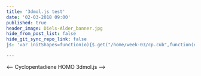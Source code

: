 ```yaml
---
title: '3dmol.js test'
date: '02-03-2018 09:00'
published: true
header_image: Diels-Alder_banner.jpg
hide_from_post_list: false
hide_git_sync_repo_link: false
js: 'var initShapes=function(o){$.get("/home/week-03/cp.cub",function(e){var a=new $3Dmol.VolumeData(e,"cube");o.addIsosurface(a,{isoval:.01,color:"blue",alpha:.95,smoothness:10}),o.addIsosurface(a,{isoval:-.01,color:"red",alpha:.95,smoothness:10}),o.setStyle({},{stick:{}}),o.zoomTo(),o.render()},"text")};'

---
```


<-- Cyclopentadiene HOMO 3dmol.js -->
<div style="height: 300px; width: 300px; position: relative;" class='viewer_3Dmoljs' data-href='/home/week-03/cp.sdf' data-datatype='sdf' data-callback='initShapes' data-backgroundcolor='0xf6f6f6'></div>  
